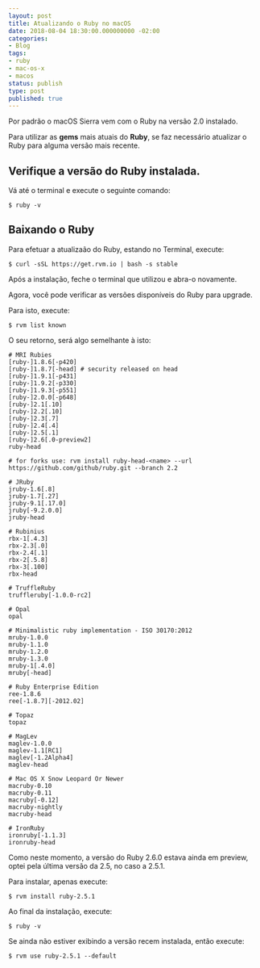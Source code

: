 ```yaml
---
layout: post
title: Atualizando o Ruby no macOS
date: 2018-08-04 18:30:00.000000000 -02:00
categories:
- Blog
tags:
- ruby
- mac-os-x
- macos
status: publish
type: post
published: true
---
```


Por padrão o macOS Sierra vem com o Ruby na versão 2.0 instalado.

Para utilizar as **gems** mais atuais do **Ruby**, se faz necessário atualizar o Ruby para alguma versão mais recente.

## Verifique a versão do Ruby instalada.

Vá até o terminal e execute o seguinte comando:

	$ ruby -v

## Baixando o Ruby

Para efetuar a atualizaão do Ruby, estando no Terminal, execute:

	$ curl -sSL https://get.rvm.io | bash -s stable

Após a instalação, feche o terminal que utilizou e abra-o novamente.

Agora, você pode verificar as versões disponíveis do Ruby para upgrade.

Para isto, execute:

	$ rvm list known

O seu retorno, será algo semelhante à isto:

	# MRI Rubies
	[ruby-]1.8.6[-p420]
	[ruby-]1.8.7[-head] # security released on head
	[ruby-]1.9.1[-p431]
	[ruby-]1.9.2[-p330]
	[ruby-]1.9.3[-p551]
	[ruby-]2.0.0[-p648]
	[ruby-]2.1[.10]
	[ruby-]2.2[.10]
	[ruby-]2.3[.7]
	[ruby-]2.4[.4]
	[ruby-]2.5[.1]
	[ruby-]2.6[.0-preview2]
	ruby-head

	# for forks use: rvm install ruby-head-<name> --url https://github.com/github/ruby.git --branch 2.2

	# JRuby
	jruby-1.6[.8]
	jruby-1.7[.27]
	jruby-9.1[.17.0]
	jruby[-9.2.0.0]
	jruby-head

	# Rubinius
	rbx-1[.4.3]
	rbx-2.3[.0]
	rbx-2.4[.1]
	rbx-2[.5.8]
	rbx-3[.100]
	rbx-head

	# TruffleRuby
	truffleruby[-1.0.0-rc2]

	# Opal
	opal

	# Minimalistic ruby implementation - ISO 30170:2012
	mruby-1.0.0
	mruby-1.1.0
	mruby-1.2.0
	mruby-1.3.0
	mruby-1[.4.0]
	mruby[-head]

	# Ruby Enterprise Edition
	ree-1.8.6
	ree[-1.8.7][-2012.02]

	# Topaz
	topaz

	# MagLev
	maglev-1.0.0
	maglev-1.1[RC1]
	maglev[-1.2Alpha4]
	maglev-head

	# Mac OS X Snow Leopard Or Newer
	macruby-0.10
	macruby-0.11
	macruby[-0.12]
	macruby-nightly
	macruby-head

	# IronRuby
	ironruby[-1.1.3]
	ironruby-head

Como neste momento, a versão do Ruby 2.6.0 estava ainda em preview, optei pela última versão da 2.5, no caso a 2.5.1.

Para instalar, apenas execute:

	$ rvm install ruby-2.5.1

Ao final da instalação, execute:

	$ ruby -v

Se ainda não estiver exibindo a versão recem instalada, então execute:

	$ rvm use ruby-2.5.1 --default
